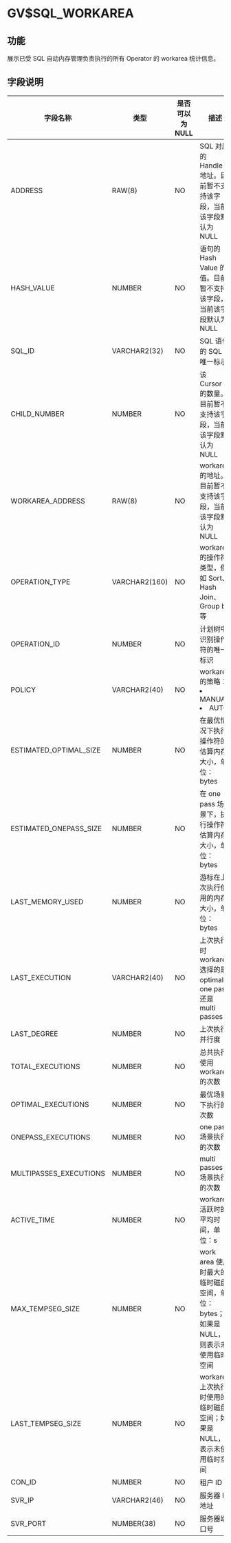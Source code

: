 # GV$SQL_WORKAREA

## 功能

展示已受 SQL 自动内存管理负责执行的所有 Operator 的 workarea 统计信息。

## 字段说明

|        **字段名称**        |    **类型**    | **是否可以为 NULL** |                                                                **描述**                                                                 |
|------------------------|--------------|----------------|---------------------------------------------------------------------------------------------------------------------------------------|
| ADDRESS                | RAW(8)       | NO             | SQL 对应的 Handle 地址。目前暂不支持该字段，当前该字段默认为 NULL                                                                                             |
| HASH_VALUE             | NUMBER       | NO             | 语句的 Hash Value 的值。目前暂不支持该字段，当前该字段默认为 NULL                                                                                             |
| SQL_ID                 | VARCHAR2(32) | NO             | SQL 语句的 SQL 唯一标示                                                                                                                      |
| CHILD_NUMBER           | NUMBER       | NO             | 该 Cursor 的数量。目前暂不支持该字段，当前该字段默认为 NULL                                                                                                  |
| WORKAREA_ADDRESS       | RAW(8)       | NO             | workarea 的地址。目前暂不支持该字段，当前该字段默认为 NULL                                                                                                  |
| OPERATION_TYPE         | VARCHAR2(160) | NO             | workarea 的操作符类型，例如 Sort、Hash Join、Group by等                                                                                           |
| OPERATION_ID           | NUMBER   | NO             | 计划树中识别操作符的唯一标识                                                                                                                        |
| POLICY                 | VARCHAR2(40) | NO             | workarea 的策略： <li> MANUAL   <li> AUTO    |
| ESTIMATED_OPTIMAL_SIZE | NUMBER   | NO             | 在最优情况下执行操作符的估算内存大小，单位：bytes                                                                                                           |
| ESTIMATED_ONEPASS_SIZE | NUMBER   | NO             | 在 one pass 场景下，执行操作符估算内存大小，单位：bytes                                                                                                   |
| LAST_MEMORY_USED       | NUMBER   | NO             | 游标在上次执行使用的内存大小，单位：bytes                                                                                                               |
| LAST_EXECUTION         | VARCHAR2(40) | NO             | 上次执行时 workarea 选择的是 optimal、one pass 还是 multi passes                                                                                  |
| LAST_DEGREE            | NUMBER   | NO             | 上次执行并行度                                                                                                                               |
| TOTAL_EXECUTIONS       | NUMBER   | NO             | 总共执行使用 workarea 的次数                                                                                                                   |
| OPTIMAL_EXECUTIONS     | NUMBER   | NO             | 最优场景下执行的次数                                                                                                                            |
| ONEPASS_EXECUTIONS     | NUMBER   | NO             | one pass 场景执行的次数                                                                                                                      |
| MULTIPASSES_EXECUTIONS | NUMBER   | NO             | multi passes 场景执行的次数                                                                                                                  |
| ACTIVE_TIME            | NUMBER   | NO             | workarea 活跃时的平均时间，单位：s                                                                                                                |
| MAX_TEMPSEG_SIZE       | NUMBER   | NO             | work area 使用时最大的临时磁盘空间，单位：bytes；如果是 NULL，则表示未使用临时空间                                                                                   |
| LAST_TEMPSEG_SIZE      | NUMBER   | NO             | workarea 上次执行时使用的临时磁盘空间；如果是 NULL，表示未使用临时空间                                                                                            |
| CON_ID                 | NUMBER   | NO             | 租户 ID   |
| SVR_IP                 | VARCHAR2(46)   | NO             | 服务器 IP 地址   |
| SVR_PORT               | NUMBER(38)   | NO             | 服务器端口号   |